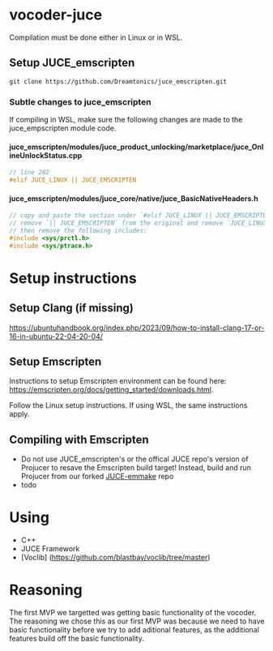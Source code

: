 # vocoder-juce

Compilation must be done either in Linux or in WSL.

## Setup JUCE_emscripten

`git clone https://github.com/Dreamtonics/juce_emscripten.git`

### Subtle changes to juce_emscripten

If compiling in WSL, make sure the following changes are made to the juce_empscripten module code.

#### juce_emscripten/modules/juce_product_unlocking/marketplace/juce_OnlineUnlockStatus.cpp

```cpp
// line 282
#elif JUCE_LINUX || JUCE_EMSCRIPTEN
```

#### juce_emscripten/modules/juce_core/native/juce_BasicNativeHeaders.h

```cpp
// copy and paste the section under `#elif JUCE_LINUX || JUCE_EMSCRIPTEN` including that line
// remove `|| JUCE_EMSCRIPTEN` from the original and remove `JUCE_LINUX ||` from the copy
// then remove the following includes:
#include <sys/prctl.h>
#include <sys/ptrace.h>
```

# Setup instructions

## Setup Clang (if missing)
https://ubuntuhandbook.org/index.php/2023/09/how-to-install-clang-17-or-16-in-ubuntu-22-04-20-04/

## Setup Emscripten

Instructions to setup Emscripten environment can be found here: https://emscripten.org/docs/getting_started/downloads.html.

Follow the Linux setup instructions. If using WSL, the same instructions apply.

## Compiling with Emscripten

- Do not use JUCE_emscripten's or the offical JUCE repo's version of Projucer to resave the Emscripten build target! Instead, build and run Projucer from our forked [JUCE-emmake](https://github.com/CS-3311-JDE-3346/JUCE-emmake) repo
- todo

# Using

- C++
- JUCE Framework
- [Voclib] (https://github.com/blastbay/voclib/tree/master)

# Reasoning

The first MVP we targetted was getting basic functionality of the vocoder. The reasoning we chose this as our first MVP was because we need to have basic functionality before we try to add aditional features, as the additional features build off the basic functionality.
